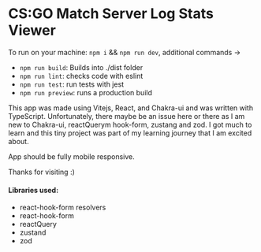 # CS:GO Match Server Log Stats Viewer

To run on your machine:
`npm i` && `npm run dev`, additional commands ->

- `npm run build`: Builds into ./dist folder
- `npm run lint`: checks code with eslint
- `npm run test`: run tests with jest
- `npm run preview`: runs a production build

This app was made using Vitejs, React, and Chakra-ui and was written with TypeScript. Unfortunately, there maybe be an issue here or there as I am new to Chakra-ui, reactQuerym hook-form, zustang and zod. I got much to learn and this tiny project was part of my learning journey that I am excited about.

App should be fully mobile responsive.

Thanks for visiting :)

#### Libraries used:

- react-hook-form resolvers
- react-hook-form
- reactQuery
- zustand
- zod
